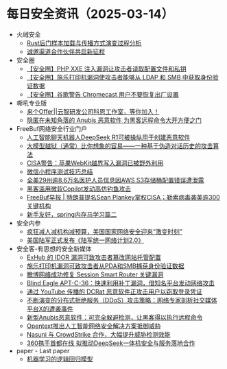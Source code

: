 # 每日安全资讯（2025-03-14）

- 火绒安全
  - [Rust后门样本加载与传播方式演变过程分析](https://mp.weixin.qq.com/s?__biz=MzI3NjYzMDM1Mg==&mid=2247524579&idx=1&sn=4fd63ec101952bc5ae6933d368e97645&chksm=eb70bedcdc0737ca180d0776d6fe82ce5d91d44f3d2e6be5cd8af434140568b75d40c9c55d7d&scene=58&subscene=0#rd)
  - [诚邀渠道合作伙伴共启新征程](https://mp.weixin.qq.com/s?__biz=MzI3NjYzMDM1Mg==&mid=2247524579&idx=2&sn=e666b271eb630b7c00f39173fb8391b7&chksm=eb70bedcdc0737ca6062f4c47ce74ab56a38331c39f4decad647b372037530ec0662b4fa3eaa&scene=58&subscene=0#rd)
- 安全圈
  - [【安全圈】PHP XXE 注入漏洞让攻击者读取配置文件和私钥](https://mp.weixin.qq.com/s?__biz=MzIzMzE4NDU1OQ==&mid=2652068467&idx=2&sn=8209e2048ee474d6b91f16029aa9c134&chksm=f36e7633c419ff25d6e98a532a0be210b5f282f06c12a405f3e5a178eeaa0ce3f664e58b2fab&scene=58&subscene=0#rd)
  - [【安全圈】施乐打印机漏洞使攻击者能够从 LDAP 和 SMB 中获取身份验证数据](https://mp.weixin.qq.com/s?__biz=MzIzMzE4NDU1OQ==&mid=2652068467&idx=3&sn=a464bcdd8889a7e0e65921296df9fdd8&chksm=f36e7633c419ff25cb190652f57379ceebf2022a9c9068abce3cc38be20fe7f2fbd61fdf65b1&scene=58&subscene=0#rd)
  - [【安全圈】谷歌警告 Chromecast 用户不要恢复出厂设置](https://mp.weixin.qq.com/s?__biz=MzIzMzE4NDU1OQ==&mid=2652068467&idx=4&sn=7af960ec5a3791a46142d0250eee6895&chksm=f36e7633c419ff252af8da366999d9ffeb1d55424e357028fc88e29d9745f867fac674cebd45&scene=58&subscene=0#rd)
- 嘶吼专业版
  - [来个Offer||云智研发公司科恩工作室，等你加入！](https://mp.weixin.qq.com/s?__biz=MzI0MDY1MDU4MQ==&mid=2247581490&idx=1&sn=570a18afe5ef92fd6e29da6570698755&chksm=e9146f08de63e61ebd74b5b0bc0830e514f81b9f80490450691de29a23f0665baf012e0446bb&scene=58&subscene=0#rd)
  - [隐匿在未知角落的 Anubis 恶意软件 为黑客远程命令大开方便之门](https://mp.weixin.qq.com/s?__biz=MzI0MDY1MDU4MQ==&mid=2247581490&idx=2&sn=1486ec13c579208f637cdd487c90f63c&chksm=e9146f08de63e61e4e35a4537d264d6f97117f08faf52c853b01094104ed2b86bba62e3b299f&scene=58&subscene=0#rd)
- FreeBuf网络安全行业门户
  - [人工智能聊天机器人DeepSeek R1可被操纵用于创建恶意软件](https://www.freebuf.com/articles/network/424572.html)
  - [大模型越狱（通常）比你想象的容易——一种基于伪造对话历史的攻击算法](https://www.freebuf.com/vuls/424360.html)
  - [CISA警告：苹果WebKit越界写入漏洞已被野外利用](https://www.freebuf.com/vuls/424562.html)
  - [微信小程序测试技巧总结](https://www.freebuf.com/articles/web/424498.html)
  - [全美29州逾8.6万名医护人员信息因AWS S3存储桶配置错误遭泄露](https://www.freebuf.com/articles/database/424561.html)
  - [黑客滥用微软Copilot发动高仿钓鱼攻击](https://www.freebuf.com/news/424552.html)
  - [FreeBuf早报 | 特朗普提名Sean Plankey掌权CISA；勒索病毒袭美逾300关键机构](https://www.freebuf.com/news/424478.html)
  - [新手友好，spring内存马学习篇二](https://www.freebuf.com/articles/web/424441.html)
- 安全内参
  - [疯狂减人减机构减预算，美国国家网络安全迎来“激变时刻”](https://mp.weixin.qq.com/s?__biz=MzI4NDY2MDMwMw==&mid=2247513950&idx=1&sn=3bcd94b91605812c64a86232e8285b80&chksm=ebfaf07edc8d79680311dae10ef75c51b344f1118aebe35abe80b4343beca0687c14c1133cbd&scene=58&subscene=0#rd)
  - [美国陆军正式发布《陆军统一网络计划2.0》](https://mp.weixin.qq.com/s?__biz=MzI4NDY2MDMwMw==&mid=2247513950&idx=2&sn=6460b7d9d24763be20ef8ad616a3fd24&chksm=ebfaf07edc8d796838f2a25056d0e71bd326b780a18aae428e8155935e7b9048b2b46d8f6176&scene=58&subscene=0#rd)
- 安全客-有思想的安全新媒体
  - [ExHub 的 IDOR 漏洞可致攻击者篡改网站托管配置](https://www.anquanke.com/post/id/305023)
  - [施乐打印机漏洞可致攻击者从PDA和SMB捕获身份验证数据](https://www.anquanke.com/post/id/305020)
  - [瞻博网络成功修复 Session Smart Router 关键漏洞](https://www.anquanke.com/post/id/305015)
  - [Blind Eagle APT-C-36：快速利用补丁漏洞，借知名平台发动网络攻击](https://www.anquanke.com/post/id/305013)
  - [通过 YouTube 传播的 DCRat 恶意软件正攻击用户以窃取登录凭证](https://www.anquanke.com/post/id/305010)
  - [不断演变的分布式拒绝服务（DDoS）攻击策略：网络专家剖析社交媒体平台X的遭袭事件](https://www.anquanke.com/post/id/305007)
  - [新型Anubis恶意软件：可完全躲避检测，让黑客得以执行远程命令](https://www.anquanke.com/post/id/305005)
  - [Opentext推出人工智能网络安全解决方案抵御威胁](https://www.anquanke.com/post/id/305002)
  - [Nasuni 与 CrowdStrike 合作，大幅提升威胁检测效能](https://www.anquanke.com/post/id/304997)
  - [360携手首都在线 拟推动DeepSeek一体机安全与服务落地合作](https://www.anquanke.com/post/id/304995)
- paper - Last paper
  - [机器学习的逻辑回归模型](https://paper.seebug.org/3303/)
